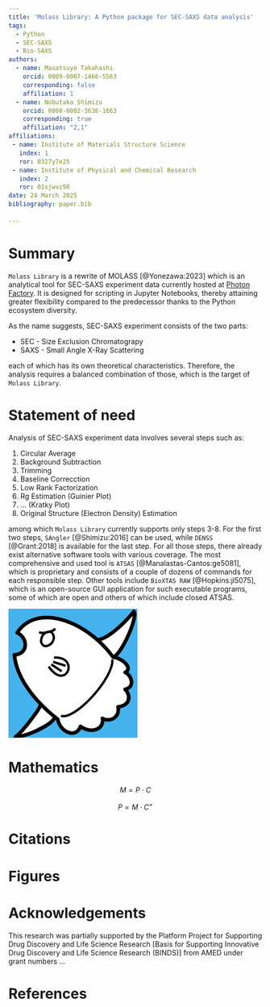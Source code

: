 ```yaml
---
title: 'Molass Library: A Python package for SEC-SAXS data analysis'
tags:
  - Python
  - SEC-SAXS
  - Bio-SAXS
authors:
  - name: Masatsuyo Takahashi
    orcid: 0009-0007-1466-5563
    corresponding: false    
    affiliation: 1
  - name: Nobutaka Shimizu
    orcid: 0000-0002-3636-1663
    corresponding: true
    affiliation: "2,1"
affiliations:
 - name: Institute of Materials Structure Science
   index: 1
   ror: 0327y7e25
 - name: Institute of Physical and Chemical Research
   index: 2
   ror: 01sjwvz98
date: 24 March 2025
bibliography: paper.bib

---
```


# Summary

`Molass Library` is a rewrite of MOLASS [@Yonezawa:2023] which is an analytical tool for SEC-SAXS experiment data currently hosted at [Photon Factory](https://pfwww.kek.jp/saxs/MOLASS.html). It is designed for scripting in Jupyter Notebooks, thereby attaining greater flexibility compared to the predecessor thanks to the Python ecosystem diversity.

As the name suggests, SEC-SAXS experiment consists of the two parts:

* SEC - Size Exclusion Chromatograpy
* SAXS - Small Angle X-Ray Scattering

each of which has its own theoretical characteristics. Therefore, the analysis requires a balanced combination of those, which is the target of `Molass Library`.

# Statement of need

Analysis of SEC-SAXS experiment data involves several steps such as:

1. Circular Average
2. Background Subtraction
3. Trimming
4. Baseline Correcction
5. Low Rank Factorization
6. Rg Estimation (Guinier Plot)
8. ... (Kratky Plot)
9. Original Structure (Electron Density) Estimation

among which `Molass Library` currently supports only steps 3-8. For the first two steps, `SAngler` [@Shimizu:2016] can be used, while `DENSS` [@Grant:2018] is available for the last step. For all those steps, there already exist alternative software tools with various coverage. The most comprehensive and used tool is `ATSAS` [@Manalastas-Cantos:ge5081], which is proprietary and consists of a couple of dozens of commands for each responsible step. Other tools include `BioXTAS RAW` [@Hopkins:jl5075], which is an open-source GUI application for such executable programs, some of which are open and others of which include closed ATSAS.

![Logo of Molass Library created by K. Yatabe](docs/_static/molass_256.png)

# Mathematics

$$ M = P \cdot C  $$

$$ P = M \cdot C^{+}  $$

# Citations


# Figures


# Acknowledgements

This research was partially supported by the Platform Project for Supporting Drug Discovery and Life Science Research [Basis for Supporting Innovative Drug Discovery and Life Science Research (BINDS)] from AMED under grant numbers ...

# References

